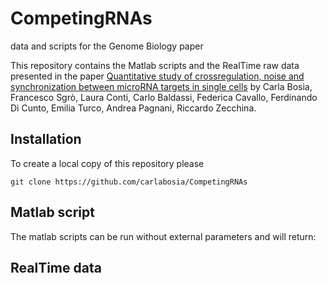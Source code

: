 # CompetingRNAs

data and scripts for the Genome Biology paper


This repository contains the Matlab scripts and the RealTime raw data
presented in the paper [Quantitative study of crossregulation, noise
and synchronization between microRNA targets in single
cells](https://arxiv.org/abs/1503.06696) by Carla Bosia, Francesco
Sgrò, Laura Conti, Carlo Baldassi, Federica Cavallo, Ferdinando Di
Cunto, Emilia Turco, Andrea Pagnani, Riccardo Zecchina.

Installation
------------

To create a local copy of this repository please

   `git clone https://github.com/carlabosia/CompetingRNAs`

Matlab script
-------------

The matlab scripts can be run without external parameters and will
return:


RealTime data
-------------








